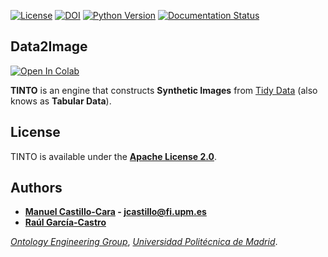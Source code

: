 [![License](https://img.shields.io/badge/license-Apache%202.0-blue)](https://github.com/manwestc/TINTO/blob/main/LICENSE)
[![DOI](https://zenodo.org/badge/DOI/10.5281/zenodo.7463973.svg)](https://doi.org/10.5281/zenodo.7463973)
[![Python Version](https://img.shields.io/badge/Python-3.7%20%7C%203.8%20%7C%203.9%20%7C%203.10%20%7C%203.11-blue)](https://pypi.python.org/pypi/)
[![Documentation Status](https://readthedocs.org/projects/morph-kgc/badge/?version=latest)]()
## Data2Image
[![Open In Colab](https://colab.research.google.com/assets/colab-badge.svg)](https://colab.research.google.com/drive/)

**TINTO** is an engine that constructs **Synthetic Images** from [Tidy Data](https://www.jstatsoft.org/article/view/v059i10) (also knows as **Tabular Data**). 


## License

TINTO is available under the **[Apache License 2.0](https://github.com/manwestc/TINTO/blob/main/LICENSE)**.

## Authors

- **[Manuel Castillo-Cara](https://github.com/manwestc) - [jcastillo@fi.upm.es](mailto:jcastillo@fi.upm.es)**
- **[Raúl García-Castro](https://github.com/rgcmme)**

*[Ontology Engineering Group](https://oeg.fi.upm.es)*, *[Universidad Politécnica de Madrid](https://www.upm.es/internacional)*.




